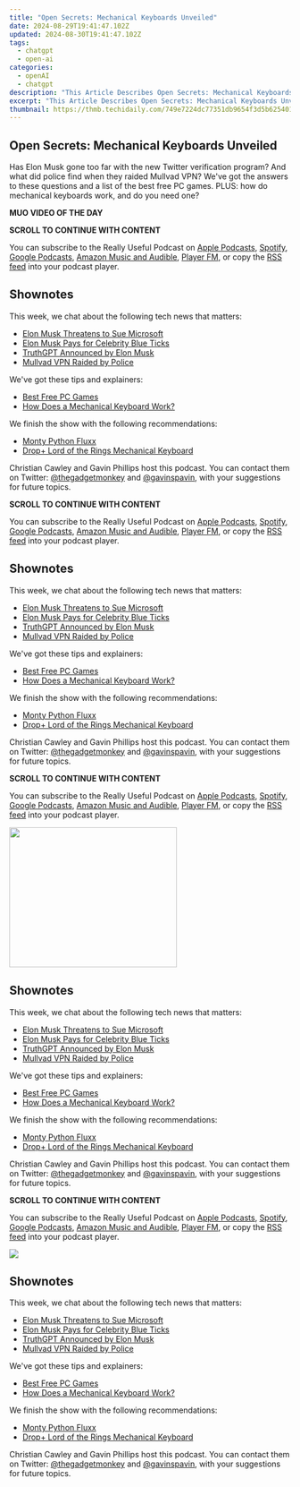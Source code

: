 ```yaml
---
title: "Open Secrets: Mechanical Keyboards Unveiled"
date: 2024-08-29T19:41:47.102Z
updated: 2024-08-30T19:41:47.102Z
tags:
  - chatgpt
  - open-ai
categories:
  - openAI
  - chatgpt
description: "This Article Describes Open Secrets: Mechanical Keyboards Unveiled"
excerpt: "This Article Describes Open Secrets: Mechanical Keyboards Unveiled"
thumbnail: https://thmb.techidaily.com/749e7224dc77351db9654f3d5b625401a4538e3e09d897a36274e3de6aadbd39.jpg
---
```


## Open Secrets: Mechanical Keyboards Unveiled

 Has Elon Musk gone too far with the new Twitter verification program? And what did police find when they raided Mullvad VPN? We've got the answers to these questions and a list of the best free PC games. PLUS: how do mechanical keyboards work, and do you need one?

**MUO VIDEO OF THE DAY**

**SCROLL TO CONTINUE WITH CONTENT**

 You can subscribe to the Really Useful Podcast on [Apple Podcasts](https://podcasts.apple.com/gb/podcast/the-really-useful-podcast/id1437847131?mt=2), [Spotify](https://open.spotify.com/show/283gDxLd6OTNEpRq6tN7ha), [Google Podcasts](https://www.google.com/podcasts?feed=aHR0cHM6Ly9hbmNob3IuZm0vcy8zMWJlNDcwL3BvZGNhc3QvcnNz), [Amazon Music and Audible](https://music.amazon.co.uk/podcasts/20ab73d4-5da2-46c7-a17f-dc6eb39bdb48/The-Really-Useful-Podcast), [Player FM](https://player.fm/series/the-really-useful-podcast-2491856), or copy the [RSS feed](https://feeds.transistor.fm/the-really-useful-podcast) into your podcast player.

## Shownotes

 This week, we chat about the following tech news that matters:

* [Elon Musk Threatens to Sue Microsoft](https://www.bbc.com/news/business-65332207)
* [Elon Musk Pays for Celebrity Blue Ticks](https://www.theguardian.com/technology/2023/apr/21/elon-musk-pays-stephen-king-lebron-james-keep-twitter-blue-ticks)
* [TruthGPT Announced by Elon Musk](https://www.makeuseof.com/what-is-truthgpt/)
* [Mullvad VPN Raided by Police](https://mullvad.net/en/blog/2023/4/20/mullvad-vpn-was-subject-to-a-search-warrant-customer-data-not-compromised/)

 We've got these tips and explainers:

* [Best Free PC Games](https://www.makeuseof.com/tag/best-free-pc-games/)
* [How Does a Mechanical Keyboard Work?](https://www.makeuseof.com/tag/mechanical-keyboard-work-technology-explained/)

 We finish the show with the following recommendations:

* [Monty Python Fluxx](https://www.looneylabs.com/games/monty-python-fluxx)
* [Drop+ Lord of the Rings Mechanical Keyboard](https://drop.com/featured/lotr)

 Christian Cawley and Gavin Phillips host this podcast. You can contact them on Twitter: [@thegadgetmonkey](https://twitter.com/thegadgetmonkey) and [@gavinspavin](https://twitter.com/gavinspavin), with your suggestions for future topics.

**SCROLL TO CONTINUE WITH CONTENT**

 You can subscribe to the Really Useful Podcast on [Apple Podcasts](https://podcasts.apple.com/gb/podcast/the-really-useful-podcast/id1437847131?mt=2), [Spotify](https://open.spotify.com/show/283gDxLd6OTNEpRq6tN7ha), [Google Podcasts](https://www.google.com/podcasts?feed=aHR0cHM6Ly9hbmNob3IuZm0vcy8zMWJlNDcwL3BvZGNhc3QvcnNz), [Amazon Music and Audible](https://music.amazon.co.uk/podcasts/20ab73d4-5da2-46c7-a17f-dc6eb39bdb48/The-Really-Useful-Podcast), [Player FM](https://player.fm/series/the-really-useful-podcast-2491856), or copy the [RSS feed](https://feeds.transistor.fm/the-really-useful-podcast) into your podcast player.

## Shownotes

 This week, we chat about the following tech news that matters:

* [Elon Musk Threatens to Sue Microsoft](https://www.bbc.com/news/business-65332207)
* [Elon Musk Pays for Celebrity Blue Ticks](https://www.theguardian.com/technology/2023/apr/21/elon-musk-pays-stephen-king-lebron-james-keep-twitter-blue-ticks)
* [TruthGPT Announced by Elon Musk](https://www.makeuseof.com/what-is-truthgpt/)
* [Mullvad VPN Raided by Police](https://mullvad.net/en/blog/2023/4/20/mullvad-vpn-was-subject-to-a-search-warrant-customer-data-not-compromised/)

 We've got these tips and explainers:

* [Best Free PC Games](https://www.makeuseof.com/tag/best-free-pc-games/)
* [How Does a Mechanical Keyboard Work?](https://www.makeuseof.com/tag/mechanical-keyboard-work-technology-explained/)

 We finish the show with the following recommendations:

* [Monty Python Fluxx](https://www.looneylabs.com/games/monty-python-fluxx)
* [Drop+ Lord of the Rings Mechanical Keyboard](https://drop.com/featured/lotr)

 Christian Cawley and Gavin Phillips host this podcast. You can contact them on Twitter: [@thegadgetmonkey](https://twitter.com/thegadgetmonkey) and [@gavinspavin](https://twitter.com/gavinspavin), with your suggestions for future topics.

**SCROLL TO CONTINUE WITH CONTENT**

 You can subscribe to the Really Useful Podcast on [Apple Podcasts](https://podcasts.apple.com/gb/podcast/the-really-useful-podcast/id1437847131?mt=2), [Spotify](https://open.spotify.com/show/283gDxLd6OTNEpRq6tN7ha), [Google Podcasts](https://www.google.com/podcasts?feed=aHR0cHM6Ly9hbmNob3IuZm0vcy8zMWJlNDcwL3BvZGNhc3QvcnNz), [Amazon Music and Audible](https://music.amazon.co.uk/podcasts/20ab73d4-5da2-46c7-a17f-dc6eb39bdb48/The-Really-Useful-Podcast), [Player FM](https://player.fm/series/the-really-useful-podcast-2491856), or copy the [RSS feed](https://feeds.transistor.fm/the-really-useful-podcast) into your podcast player.

<!-- affiliate ads begin -->
<a href="https://modlily.sjv.io/c/5597632/1997817/17059" target="_top" id="1997817"><img src="//a.impactradius-go.com/display-ad/17059-1997817" border="0" alt="" width="300" height="250"/></a><img height="0" width="0" src="https://imp.pxf.io/i/5597632/1997817/17059" style="position:absolute;visibility:hidden;" border="0" />
<!-- affiliate ads end -->
## Shownotes

 This week, we chat about the following tech news that matters:

* [Elon Musk Threatens to Sue Microsoft](https://www.bbc.com/news/business-65332207)
* [Elon Musk Pays for Celebrity Blue Ticks](https://www.theguardian.com/technology/2023/apr/21/elon-musk-pays-stephen-king-lebron-james-keep-twitter-blue-ticks)
* [TruthGPT Announced by Elon Musk](https://www.makeuseof.com/what-is-truthgpt/)
* [Mullvad VPN Raided by Police](https://mullvad.net/en/blog/2023/4/20/mullvad-vpn-was-subject-to-a-search-warrant-customer-data-not-compromised/)

 We've got these tips and explainers:

* [Best Free PC Games](https://www.makeuseof.com/tag/best-free-pc-games/)
* [How Does a Mechanical Keyboard Work?](https://www.makeuseof.com/tag/mechanical-keyboard-work-technology-explained/)

 We finish the show with the following recommendations:

* [Monty Python Fluxx](https://www.looneylabs.com/games/monty-python-fluxx)
* [Drop+ Lord of the Rings Mechanical Keyboard](https://drop.com/featured/lotr)

 Christian Cawley and Gavin Phillips host this podcast. You can contact them on Twitter: [@thegadgetmonkey](https://twitter.com/thegadgetmonkey) and [@gavinspavin](https://twitter.com/gavinspavin), with your suggestions for future topics.

**SCROLL TO CONTINUE WITH CONTENT**

 You can subscribe to the Really Useful Podcast on [Apple Podcasts](https://podcasts.apple.com/gb/podcast/the-really-useful-podcast/id1437847131?mt=2), [Spotify](https://open.spotify.com/show/283gDxLd6OTNEpRq6tN7ha), [Google Podcasts](https://www.google.com/podcasts?feed=aHR0cHM6Ly9hbmNob3IuZm0vcy8zMWJlNDcwL3BvZGNhc3QvcnNz), [Amazon Music and Audible](https://music.amazon.co.uk/podcasts/20ab73d4-5da2-46c7-a17f-dc6eb39bdb48/The-Really-Useful-Podcast), [Player FM](https://player.fm/series/the-really-useful-podcast-2491856), or copy the [RSS feed](https://feeds.transistor.fm/the-really-useful-podcast) into your podcast player.

<!-- affiliate ads begin -->
<a href="https://store.iobit.com/order/checkout.php?PRODS=4596923&QTY=1&AFFILIATE=108875&CART=1"><img src="https://secure.avangate.com/images/merchant/184260348236f9554fe9375772ff966e/ascscan_468X60.png" border="0"></a>
<!-- affiliate ads end -->
## Shownotes

 This week, we chat about the following tech news that matters:

* [Elon Musk Threatens to Sue Microsoft](https://www.bbc.com/news/business-65332207)
* [Elon Musk Pays for Celebrity Blue Ticks](https://www.theguardian.com/technology/2023/apr/21/elon-musk-pays-stephen-king-lebron-james-keep-twitter-blue-ticks)
* [TruthGPT Announced by Elon Musk](https://www.makeuseof.com/what-is-truthgpt/)
* [Mullvad VPN Raided by Police](https://mullvad.net/en/blog/2023/4/20/mullvad-vpn-was-subject-to-a-search-warrant-customer-data-not-compromised/)

 We've got these tips and explainers:

* [Best Free PC Games](https://www.makeuseof.com/tag/best-free-pc-games/)
* [How Does a Mechanical Keyboard Work?](https://www.makeuseof.com/tag/mechanical-keyboard-work-technology-explained/)

 We finish the show with the following recommendations:

* [Monty Python Fluxx](https://www.looneylabs.com/games/monty-python-fluxx)
* [Drop+ Lord of the Rings Mechanical Keyboard](https://drop.com/featured/lotr)

 Christian Cawley and Gavin Phillips host this podcast. You can contact them on Twitter: [@thegadgetmonkey](https://twitter.com/thegadgetmonkey) and [@gavinspavin](https://twitter.com/gavinspavin), with your suggestions for future topics.


<ins class="adsbygoogle"
     style="display:block"
     data-ad-format="autorelaxed"
     data-ad-client="ca-pub-7571918770474297"
     data-ad-slot="1223367746"></ins>



<ins class="adsbygoogle"
     style="display:block"
     data-ad-client="ca-pub-7571918770474297"
     data-ad-slot="8358498916"
     data-ad-format="auto"
     data-full-width-responsive="true"></ins>


